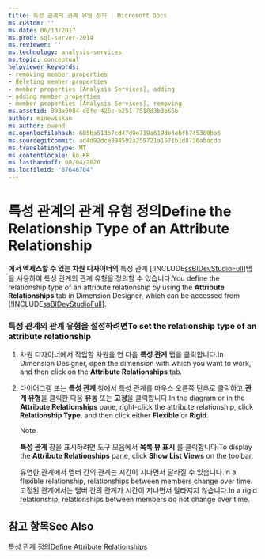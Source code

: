 ```yaml
---
title: 특성 관계의 관계 유형 정의 | Microsoft Docs
ms.custom: ''
ms.date: 06/13/2017
ms.prod: sql-server-2014
ms.reviewer: ''
ms.technology: analysis-services
ms.topic: conceptual
helpviewer_keywords:
- removing member properties
- deleting member properties
- member properties [Analysis Services], adding
- adding member properties
- member properties [Analysis Services], removing
ms.assetid: 893a9084-d0fe-425c-b251-7518d3b3b65b
author: minewiskan
ms.author: owend
ms.openlocfilehash: 605ba513b7cd47d9e719a619de4ebfb745360ba6
ms.sourcegitcommit: ad4d92dce894592a259721a1571b1d8736abacdb
ms.translationtype: MT
ms.contentlocale: ko-KR
ms.lasthandoff: 08/04/2020
ms.locfileid: "87646704"
---
```

# <a name="define-the-relationship-type-of-an-attribute-relationship"></a><span data-ttu-id="6f0e8-102">특성 관계의 관계 유형 정의</span><span class="sxs-lookup"><span data-stu-id="6f0e8-102">Define the Relationship Type of an Attribute Relationship</span></span>
  <span data-ttu-id="6f0e8-103">**에서 액세스할 수 있는 차원 디자이너의** 특성 관계 [!INCLUDE[ssBIDevStudioFull](../../includes/ssbidevstudiofull-md.md)]탭을 사용하여 특성 관계의 관계 유형을 정의할 수 있습니다.</span><span class="sxs-lookup"><span data-stu-id="6f0e8-103">You define the relationship type of an attribute relationship by using the **Attribute Relationships** tab in Dimension Designer, which can be accessed from [!INCLUDE[ssBIDevStudioFull](../../includes/ssbidevstudiofull-md.md)].</span></span>  
  
### <a name="to-set-the-relationship-type-of-an-attribute-relationship"></a><span data-ttu-id="6f0e8-104">특성 관계의 관계 유형을 설정하려면</span><span class="sxs-lookup"><span data-stu-id="6f0e8-104">To set the relationship type of an attribute relationship</span></span>  
  
1.  <span data-ttu-id="6f0e8-105">차원 디자이너에서 작업할 차원을 연 다음 **특성 관계** 탭을 클릭합니다.</span><span class="sxs-lookup"><span data-stu-id="6f0e8-105">In Dimension Designer, open the dimension with which you want to work, and then click on the **Attribute Relationships** tab.</span></span>  
  
2.  <span data-ttu-id="6f0e8-106">다이어그램 또는 **특성 관계** 창에서 특성 관계를 마우스 오른쪽 단추로 클릭하고 **관계 유형**을 클릭한 다음 **유동** 또는 **고정**을 클릭합니다.</span><span class="sxs-lookup"><span data-stu-id="6f0e8-106">In the diagram or in the **Attribute Relationships** pane, right-click the attribute relationship, click **Relationship Type**, and then click either **Flexible** or **Rigid**.</span></span>  
  
    > [!NOTE]  
    >  <span data-ttu-id="6f0e8-107">**특성 관계** 창을 표시하려면 도구 모음에서 **목록 뷰 표시** 를 클릭합니다.</span><span class="sxs-lookup"><span data-stu-id="6f0e8-107">To display the **Attribute Relationships** pane, click **Show List Views** on the toolbar.</span></span>  
  
     <span data-ttu-id="6f0e8-108">유연한 관계에서 멤버 간의 관계는 시간이 지나면서 달라질 수 있습니다.</span><span class="sxs-lookup"><span data-stu-id="6f0e8-108">In a flexible relationship, relationships between members change over time.</span></span> <span data-ttu-id="6f0e8-109">고정된 관계에서는 멤버 간의 관계가 시간이 지나면서 달라지지 않습니다.</span><span class="sxs-lookup"><span data-stu-id="6f0e8-109">In a rigid relationship, relationships between members do not change over time.</span></span>  
  
## <a name="see-also"></a><span data-ttu-id="6f0e8-110">참고 항목</span><span class="sxs-lookup"><span data-stu-id="6f0e8-110">See Also</span></span>  
 [<span data-ttu-id="6f0e8-111">특성 관계 정의</span><span class="sxs-lookup"><span data-stu-id="6f0e8-111">Define Attribute Relationships</span></span>](attribute-relationships-define.md)  
  
  
